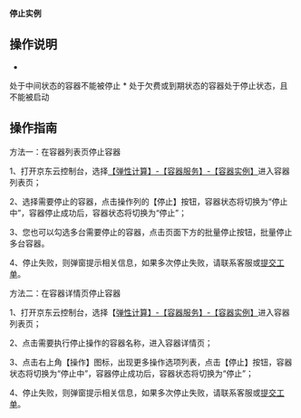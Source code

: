 **停止实例**

## **操作说明**

* 
处于中间状态的容器不能被停止
* 
处于欠费或到期状态的容器处于停止状态，且不能被启动

## **操作指南**

方法一：在容器列表页停止容器

1、打开京东云控制台，选择[【弹性计算】-【容器服务】-【容器实例】](https://console.jdcloud.com/host/container/list)进入容器列表页；

2、选择需要停止的容器，点击操作列的【停止】按钮，容器状态将切换为“停止中”，容器停止成功后，容器状态将切换为“停止”；

3、您也可以勾选多台需要停止的容器，点击页面下方的批量停止按钮，批量停止多台容器。

4、停止失败，则弹窗提示相关信息，如果多次停止失败，请联系客服或[提交工单](https://uc.jdcloud.com/myorder/form?cateId=1&questionId=251)。

方法二：在容器详情页停止容器

1、打开京东云控制台，选择【[弹性计算】-【容器服务】-【容器实例】](https://console.jdcloud.com/host/container/list)进入容器列表页；

2、点击需要执行停止操作的容器名称，进入容器详情页；

3、点击右上角【操作】图标，出现更多操作选项列表，点击【停止】按钮，容器状态将切换为“停止中”，容器停止成功后，容器状态将切换为“停止”；

4、停止失败，则弹窗提示相关信息，如果多次停止失败，请联系客服或[提交工单](https://uc.jdcloud.com/myorder/form?cateId=1&questionId=251)。